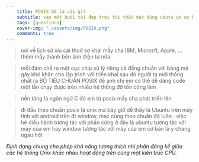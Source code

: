 ```yaml
---
    title: POSIX OS là cái gì?
    subtitle: vào một buổi tối đẹp trời tôi thắc mắc dùng ubutu có sợ không tương thích với máy tại vì tôi thấy dùng ubutu tốn pin với nó kêu to. Sau đó được anh kêu search POSIX OS và rồi anh giải thích như sau
    tags: [questions]
    cover-img: "./assets/img/POSIX.png"
    comments: true
---
```


 
>nói về lịch sử xíu
>cái thuở sơ khai mấy cha IBM, Microsft, Apple, ... thêm mấy thánh bên làm điện tử nữa

>mỗi đám chế ra một cục chip xử lý riêng cả đống chuẩn với bảng mã gây khó khăn cho lập trình với triển khai
>sau đó người ta mới thống nhất ra BỘ TIÊU CHUẨN POSIX để anh chị em có thể dễ dàng code một lần chạy được trên nhiều hệ thống đỡ tốn công làm

>nền tảng là ngôn ngữ C đó em
>từ posix mấy cha phát triển lên

>đi đầu theo chuẩn posix là unix mà bây giờ dễ thấy là Ubuntu trên máy tính với android trên đt window, mac cũng theo chuẩn đó luôn
.
>việc hệ điều hành tương tác với phần cứng ở đây là ubuntu tương tác với máy của em hay window tương tác với máy của em cơ bản là y chang ngau hớt


*Định dạng chung cho phép khả năng tương thích nhị phân đáng kể giữa các hệ thống Unix khác nhau hoạt động trên cùng một kiến ​​trúc CPU.*